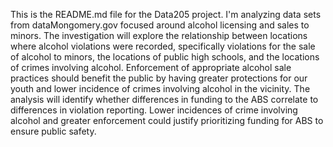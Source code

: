 This is the README.md file for the Data205 project.
I'm analyzing data sets from dataMongomery.gov focused around alcohol licensing and sales to minors.
The investigation will explore the relationship between locations where alcohol violations were recorded, specifically violations for the sale of alcohol to minors, 
the locations of public high schools, and the locations of crimes involving alcohol. 
Enforcement of appropriate alcohol sale practices should benefit the public by having greater protections for our youth 
and lower incidence of crimes involving alcohol in the vicinity. The analysis will identify whether differences in funding to the ABS correlate to
differences in violation reporting. Lower incidences of crime involving alcohol and greater enforcement could justify prioritizing funding for ABS to ensure public safety.

